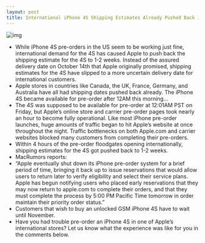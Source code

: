```yaml
---
layout: post
title: International iPhone 4S Shipping Estimates Already Pushed Back 1-2 Weeks
---
```

![img](http://media.idownloadblog.com/wp-content/uploads/2011/10/iphone_4s_reservation.jpeg)
* While iPhone 4S pre-orders in the US seem to be working just fine, international demand for the 4S has caused Apple to push back the shipping estimate for the 4S to 1-2 weeks. Instead of the assured delivery date on October 14th that Apple originally promised, shipping estimates for the 4S have slipped to a more uncertain delivery date for international customers.
* Apple stores in countries like Canada, the UK, France, Germany, and Australia have all had shipping dates pushed back already. The iPhone 4S became available for pre-order after 12AM this morning…
* The 4S was supposed to be available for pre-order at 12:01AM PST on Friday, but Apple’s online store and carrier pre-order pages took nearly an hour to become fully operational. Like most iPhone pre-order launches, huge amounts of traffic began to hit Apple’s website at once throughout the night. Traffic bottlenecks on both Apple.com and carrier websites blocked many customers from completing their pre-orders.
* Within 4 hours of the pre-order floodgates opening internationally, shipping estimates for the 4S got pushed back to 1-2 weeks.
* MacRumors reports:
* “Apple eventually shut down its iPhone pre-order system for a brief period of time, bringing it back up to issue reservations that would allow users to return later to verify eligibility and select their service plans. Apple has begun notifying users who placed early reservations that they may now return to apple.com to complete their orders, and that they must complete the process by 5:00 PM Pacific Time tomorrow in order maintain their priority order status.”
* Customers that wish to buy an unlocked GSM iPhone 4S have to wait until November.
* Have you had trouble pre-order an iPhone 4S in one of Apple’s international stores? Let us know what the experience was like for you in the comments below.

